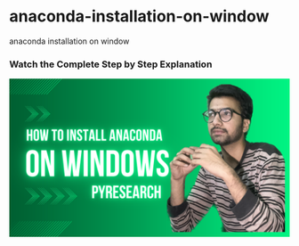 # anaconda-installation-on-window
anaconda installation on window
### Watch the Complete Step by Step Explanation

[![Watch the video](https://github.com/noorkhokhar99/anaconda-installation-on-window/blob/main/Anaconda.png)](https://www.youtube.com/watch?v=1itbKggBj8s)
